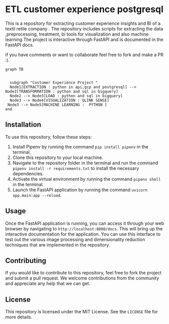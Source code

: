 # ETL customer experience postgresql

This is a repository for extracting customer experience insights and BI of a textil retile company . The repository includes scripts for extracting the data ,preprocessing, treatment, bi tools for visualization and also machine learning The project is interactive through FastAPI and is documented in the FastAPI docs.

if you have comments or want to collaborate feel free to fork and make a PR :).





```mermaid
graph TB


  subgraph "Costumer Experience Project "
  Node1[EXTRACTION : python in api,gcp and postgresql] --> Node2[TRANSFORMATION : python and sql in bigquery]
  Node2 --> Node3[LOAD : python and sql in bigquery]
  Node3 --> Node4[VISUALIZATION : QLINK SENSE]
 Node3 --> Node5[MACHINE LEARNING :  PYTHON ]
end
```



## Installation

To use this repository, follow these steps:

1. Install Pipenv by running the command `pip install pipenv` in the terminal.
2. Clone this repository to your local machine.
3. Navigate to the repository folder in the terminal and run the command `pipenv install -r requirements.txt` to install the necessary dependencies.
4. Activate the virtual environment by running the command `pipenv shell` in the terminal.
5. Launch the FastAPI application by running the command `uvicorn app.main:app --reload`.

## Usage

Once the FastAPI application is running, you can access it through your web browser by navigating to `http://localhost:8000/docs`. This will bring up the interactive documentation for the application. You can use this interface to test out the various image processing and dimensionality reduction techniques that are implemented in the repository.

## Contributing

If you would like to contribute to this repository, feel free to fork the project and submit a pull request. We welcome contributions from the community and appreciate any help that we can get.

## License

This repository is licensed under the MIT License. See the `LICENSE` file for more details.
